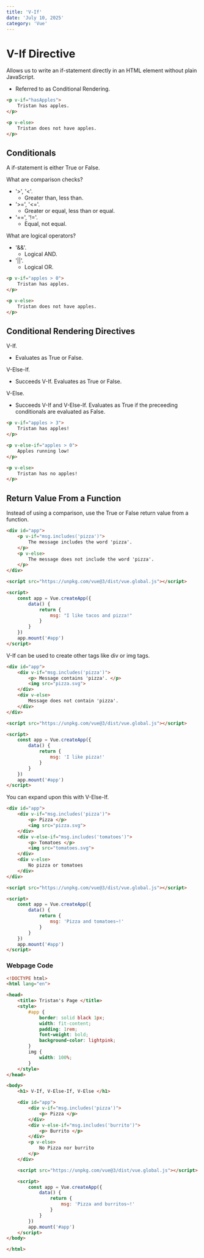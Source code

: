 ```yaml
---
title: 'V-If'
date: 'July 10, 2025'
category: 'Vue'
---
```


# V-If Directive

Allows us to write an if-statement directly in an HTML element without plain JavaScript.
- Referred to as Conditional Rendering.

```html
<p v-if="hasApples">
    Tristan has apples.
</p>

<p v-else>
    Tristan does not have apples.
</p>
```

## Conditionals

A if-statement is either True or False.

What are comparison checks?
- '>', '<'.
    - Greater than, less than.
- '>=', '<='.
    - Greater or equal, less than or equal.
- '==', '!='.
    - Equal, not equal.

What are logical operators?
- '&&'.
    - Logical AND.
- '||'.
    - Logical OR.

```html
<p v-if="apples > 0">
    Tristan has apples.
</p>

<p v-else>
    Tristan does not have apples.
</p>
```

## Conditional Rendering Directives

V-If.
- Evaluates as True or False.

V-Else-If.
- Succeeds V-If. Evaluates as True or False.

V-Else.
- Succeeds V-If and V-Else-If. Evaluates as True if the preceeding conditionals are evaluated as False.

```html
<p v-if="apples > 3">
    Tristan has apples!
</p>

<p v-else-if="apples > 0">
    Apples running low!
</p>

<p v-else>
    Tristan has no apples!
</p>
```

## Return Value From a Function

Instead of using a comparison, use the True or False return value from a function.

```html
<div id="app">
    <p v-if="msg.includes('pizza')">
        The message includes the word 'pizza'.
    </p>
    <p v-else>
        The message does not include the word 'pizza'.
    </p>
</div>

<script src="https://unpkg.com/vue@3/dist/vue.global.js"></script>

<script>
    const app = Vue.createApp({
        data() {
            return {
                msg: "I like tacos and pizza!"
            }
        }
    })
    app.mount('#app')
</script>
```

V-If can be used to create other tags like div or img tags.

```html
<div id="app">
    <div v-if="msg.includes('pizza')">
        <p> Message contains 'pizza'. </p>
        <img src="pizza.svg">
    </div>
    <div v-else>
        Message does not contain 'pizza'.
    </div>
</div>

<script src="https://unpkg.com/vue@3/dist/vue.global.js"></script>

<script>
    const app = Vue.createApp({
        data() {
            return {
                msg: 'I like pizza!'
            }
        }
    })
    app.mount('#app')
</script>
```

You can expand upon this with V-Else-If.

```html
<div id="app">
    <div v-if="msg.includes('pizza')">
        <p> Pizza </p>
        <img src="pizza.svg">
    </div>
    <div v-else-if="msg.includes('tomatoes')">
        <p> Tomatoes </p>
        <img src="tomatoes.svg">
    </div>
    <div v-else>
        No pizza or tomatoes
    </div>
</div>

<script src="https://unpkg.com/vue@3/dist/vue.global.js"></script>

<script>
    const app = Vue.createApp({
        data() {
            return {
                msg: 'Pizza and tomatoes~!'
            }
        }
    })
    app.mount('#app')
</script>
```

### Webpage Code

```html
<!DOCTYPE html>
<html lang="en">

<head>
    <title> Tristan's Page </title>
    <style>
        #app {
            border: solid black 1px;
            width: fit-content;
            padding: 1rem;
            font-weight: bold;
            background-color: lightpink;
        }
        img {
            width: 100%;
        }
    </style>
</head>

<body>
    <h1> V-If, V-Else-If, V-Else </h1>

    <div id="app">
        <div v-if="msg.includes('pizza')">
            <p> Pizza </p>
        </div>
        <div v-else-if="msg.includes('burrito')">
            <p> Burrito </p>
        </div>
        <p v-else>
            No Pizza nor burrito
        </p>
    </div>

    <script src="https://unpkg.com/vue@3/dist/vue.global.js"></script>

    <script>
        const app = Vue.createApp({
            data() {
                return {
                    msg: 'Pizza and burritos~!'
                }
            }
        })
        app.mount('#app')
    </script>
</body>

</html>
```